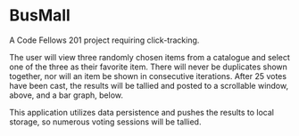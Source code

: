 # BusMall

A Code Fellows 201 project requiring click-tracking.

The user will view three randomly chosen items from a catalogue and select one of the three as their favorite item. There will 
never be duplicates shown together, nor will an item be shown in consecutive iterations. After 25 votes have been cast, the results
will be tallied and posted to a scrollable window, above, and a bar graph, below. 

This application utilizes data persistence and pushes the results to local storage, so numerous voting sessions will be tallied.
